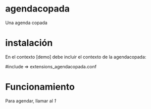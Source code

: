 # agendacopada
Una agenda copada

# instalación

En el contexto [demo] debe incluir el contexto de la agendacopada:

#include => extensions_agendacopada.conf

# Funcionamiento

Para agendar, llamar al *1*


